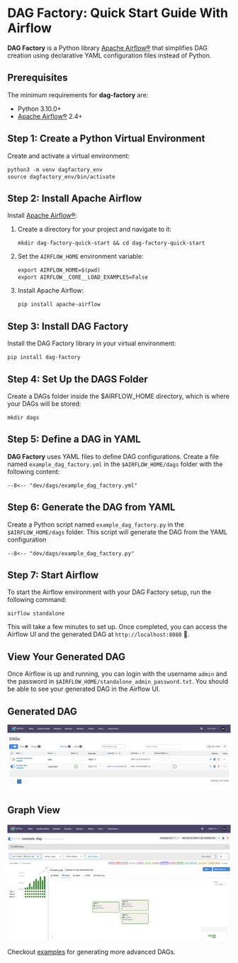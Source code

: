 # DAG Factory: Quick Start Guide With Airflow

**DAG Factory** is a Python library [Apache Airflow®](https://airflow.apache.org) that simplifies DAG creation using declarative YAML configuration files instead of Python.

## Prerequisites

The minimum requirements for **dag-factory** are:

- Python 3.10.0+
- [Apache Airflow®](https://airflow.apache.org) 2.4+

## Step 1: Create a Python Virtual Environment

Create and activate a virtual environment:

```commandline
python3 -m venv dagfactory_env
source dagfactory_env/bin/activate
```

## Step 2: Install Apache Airflow

Install [Apache Airflow®](https://airflow.apache.org):

1. Create a directory for your project and navigate to it:

   ```commandline
   mkdir dag-factory-quick-start && cd dag-factory-quick-start
   ```

2. Set the `AIRFLOW_HOME` environment variable:

   ```commandline
   export AIRFLOW_HOME=$(pwd)
   export AIRFLOW__CORE__LOAD_EXAMPLES=False
   ```

3. Install Apache Airflow:

   ```commandline
   pip install apache-airflow
   ```

## Step 3: Install DAG Factory

Install the DAG Factory library in your virtual environment:

```commandline
pip install dag-factory
```

## Step 4: Set Up the DAGS Folder

Create a DAGs folder inside the $AIRFLOW_HOME directory, which is where your DAGs will be stored:

```commandline
mkdir dags
```

## Step 5: Define a DAG in YAML

**DAG Factory** uses YAML files to define DAG configurations. Create a file named `example_dag_factory.yml` in the `$AIRFLOW_HOME/dags` folder with the following content:

```title="example_dag_factory.yml"
--8<-- "dev/dags/example_dag_factory.yml"
```

## Step 6: Generate the DAG from YAML

Create a Python script named `example_dag_factory.py` in the `$AIRFLOW_HOME/dags` folder. This script will generate the DAG from the YAML configuration

```title="example_dag_factory.py"
--8<-- "dev/dags/example_dag_factory.py"
```

## Step 7: Start Airflow

To start the Airflow environment with your DAG Factory setup, run the following command:

```commandline
airflow standalone
```

This will take a few minutes to set up. Once completed, you can access the Airflow UI and the generated DAG at `http://localhost:8080` 🚀.

## View Your Generated DAG

Once Airflow is up and running, you can login with the username `admin` and the password in `$AIRFLOW_HOME/standalone_admin_password.txt`. You should be able to see your generated DAG in the Airflow UI.

## Generated DAG

![Airflow DAG](../static/images/airflow-home.png)

## Graph View

![Airflow Home](../static/images/airflow-dag.png)

Checkout [examples](https://github.com/astronomer/dag-factory/tree/main/dev/dags) for generating more advanced DAGs.
